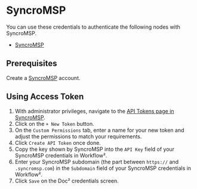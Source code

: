 # SyncroMSP

You can use these credentials to authenticate the following nodes with SyncroMSP.
- [SyncroMSP](/workflow/integrations/nodes/workflow-nodes-base.syncroMsp/)

## Prerequisites

Create a [SyncroMSP](https://syncromsp.com/) account.

## Using Access Token

1. With administrator privileges, navigate to the [API Tokens page in SyncroMSP](https://WF²changelog.syncromsp.com/api_tokens).
2. Click on the `+ New Token` button.
3. On the `Custom Permissions` tab, enter a name for your new token and adjust the permissions to match your requirements.
4. Click `Create API Token` once done.
5. Copy the key shown by SyncroMSP into the `API Key` field of your SyncroMSP credentials in Workflow².
6. Enter your SyncroMSP subdomain (the part between `https://` and `.syncromsp.com`) in the `Subdomain` field of your SyncroMSP credentials in Workflow².
7. Click `Save` on the Doc² credentials screen.

